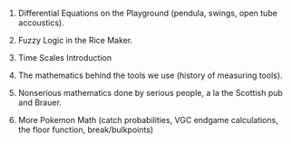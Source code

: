 1. Differential Equations on the Playground (pendula, swings, open tube accoustics).

2. Fuzzy Logic in the Rice Maker.

3. Time Scales Introduction

4. The mathematics behind the tools we use (history of measuring tools).

5. Nonserious mathematics done by serious people, a la the Scottish pub and Brauer.

6. More Pokemon Math (catch probabilities, VGC endgame calculations, the floor function, break/bulkpoints)

